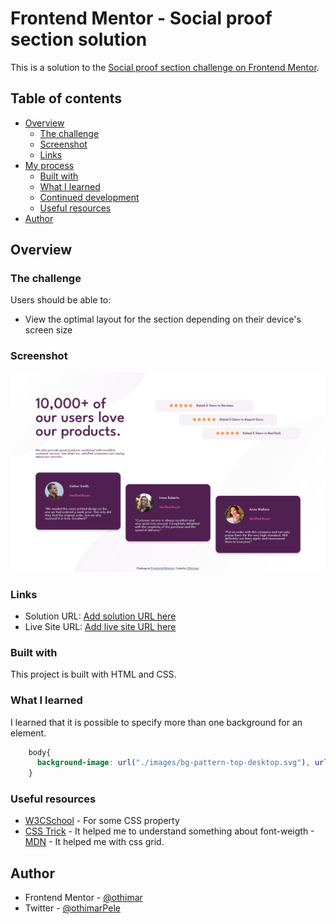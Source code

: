 # Frontend Mentor - Social proof section solution

This is a solution to the [Social proof section challenge on Frontend Mentor](https://www.frontendmentor.io/challenges/social-proof-section-6e0qTv_bA).

## Table of contents

- [Overview](#overview)
  - [The challenge](#the-challenge)
  - [Screenshot](#screenshot)
  - [Links](#links)
- [My process](#my-process)
  - [Built with](#built-with)
  - [What I learned](#what-i-learned)
  - [Continued development](#continued-development)
  - [Useful resources](#useful-resources)
- [Author](#author)


## Overview

### The challenge

Users should be able to:

- View the optimal layout for the section depending on their device's screen size

### Screenshot

![](./screenshot.png)


### Links

- Solution URL: [Add solution URL here](https://your-solution-url.com)
- Live Site URL: [Add live site URL here](https://your-live-site-url.com)


### Built with

This project is built with HTML and CSS.


### What I learned
I learned that it is possible to specify more than one background for an element. 
```css
    body{
      background-image: url("./images/bg-pattern-top-desktop.svg"), url("./images/bg-pattern-bottom-desktop.svg");
    }
```

### Useful resources

- [W3CSchool](https://www.w3schools.com/) - For some CSS property
- [CSS Trick](https://css-tricks.com/firefoxs-bolder-default-is-a-problem-for-variable-fonts/)  - It helped me to understand something about font-weigth
-[MDN](https://developper.mozilla.org) - It helped me with css grid.

## Author
- Frontend Mentor - [@othimar](https://www.frontendmentor.io/profile/othimar)
- Twitter - [@othimarPele](https://www.twitter.com/othimarpele)


